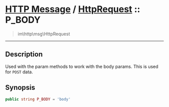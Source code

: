 # [HTTP Message](http.md) / [HttpRequest](http-HttpRequest.md) :: P_BODY
 > im\http\msg\HttpRequest
____

## Description
Used with the param methods to work with the body params.
This is used for `POST` data.

## Synopsis
```php
public string P_BODY = 'body'
```
